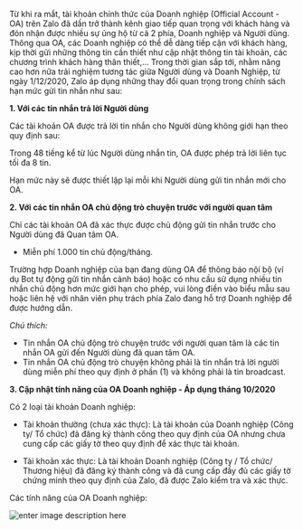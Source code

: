 Từ khi ra mắt, tài khoản chính thức của Doanh nghiệp (Official Account - OA) trên Zalo đã dần trở thành kênh giao tiếp quan trọng với khách hàng và đón nhận được nhiều sự ủng hộ từ cả 2 phía, Doanh nghiệp và Người dùng. Thông qua OA, các Doanh nghiệp có thể dễ dàng tiếp cận với khách hàng, kịp thời gửi những thông tin cần thiết như cập nhật thông tin tài khoản, các chương trình khách hàng thân thiết,...
Trong thời gian sắp tới, nhằm nâng cao hơn nữa trải nghiệm tương tác giữa Người dùng và Doanh Nghiệp, từ ngày 1/12/2020, Zalo áp dụng những thay đổi quan trọng trong chính sách hạn mức gửi tin nhắn như sau:

**1. Với các tin nhắn trả lời Người dùng**

Các tài khoản OA được trả lời tin nhắn cho Người dùng không giới hạn theo quy định sau:

Trong 48 tiếng kể từ lúc Người dùng nhắn tin, OA được phép trả lời liên tục tối đa 8 tin.

Hạn mức này sẽ được thiết lập lại mỗi khi Người dùng gửi tin nhắn mới cho OA.

**2. Với các tin nhắn OA chủ động trò chuyện trước với người quan tâm**

Chỉ các tài khoản OA đã xác thực được chủ động gửi tin nhắn trước cho Người dùng đã Quan tâm OA.
- Miễn phí 1.000 tin chủ động/tháng.

Trường hợp Doanh nghiệp của bạn đang dùng OA để thông báo nội bộ (ví dụ Bot tự động gửi tin nhắn cảnh báo) hoặc có nhu cầu sử dụng nhiều tin nhắn chủ động hơn mức giới hạn cho phép, vui lòng điền vào biểu mẫu sau hoặc liên hệ với nhân viên phụ trách phía Zalo đang hỗ trợ Doanh nghiệp để được hướng dẫn.

*Chú thích:* 

- Tin nhắn OA chủ động trò chuyện trước với người quan tâm là các tin nhắn OA gửi đến Người dùng đã quan tâm OA.
- Tin nhắn OA chủ động trò chuyện không phải là tin nhắn trả lời người dùng miễn phí theo quy định ở phần (1) và không phải là tin broadcast. 

**3. Cập nhật tính năng của OA Doanh nghiệp - Áp dụng tháng 10/2020**

Có 2 loại tài khoản Doanh nghiệp: 

- Tài khoản thường (chưa xác thực): Là tài khoản của Doanh nghiệp (Công ty/ Tổ chức) đã đăng ký thành công theo quy định của OA nhưng chưa cung cấp các giấy tờ theo quy định để xác thực tài khoản. 

- Tài khoản xác thực: Là tài khoản Doanh nghiệp (Công ty / Tổ chức/ Thương hiệu) đã đăng ký thành công và đã cung cấp đầy đủ các giấy tờ chứng minh theo quy định của Zalo, đã được Zalo kiểm tra và xác thực. 

Các tính năng của OA Doanh nghiệp:

![enter image description here](https://static8.muarecdn.com/original/muare/images/2020/10/29/5770677_z2145015395599-6c6cefefe3a7867e07897d93a1ac08a7.jpg)

